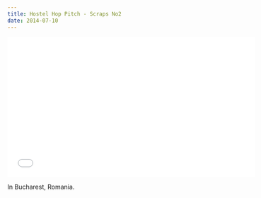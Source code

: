 ```yaml
---
title: Hostel Hop Pitch - Scraps No2
date: 2014-07-10
---
```


<iframe width="560" height="315" src="//www.youtube.com/embed/-JO4c7Kse9w" frameborder="0" allowfullscreen></iframe>

In Bucharest, Romania.
